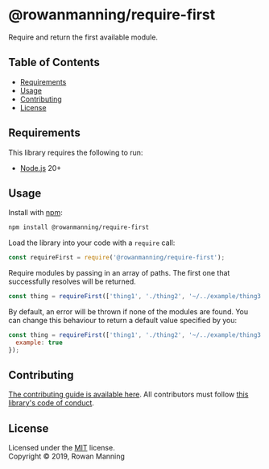 
# @rowanmanning/require-first

Require and return the first available module.


## Table of Contents

  * [Requirements](#requirements)
  * [Usage](#usage)
  * [Contributing](#contributing)
  * [License](#license)


## Requirements

This library requires the following to run:

  * [Node.js](https://nodejs.org/) 20+


## Usage

Install with [npm](https://www.npmjs.com/):

```sh
npm install @rowanmanning/require-first
```

Load the library into your code with a `require` call:

```js
const requireFirst = require('@rowanmanning/require-first');
```

Require modules by passing in an array of paths. The first one that successfully resolves will be returned.

```js
const thing = requireFirst(['thing1', './thing2', '~/../example/thing3']);
```

By default, an error will be thrown if none of the modules are found. You can change this behaviour to return a default value specified by you:

```js
const thing = requireFirst(['thing1', './thing2', '~/../example/thing3'], {
  example: true
});
```


## Contributing

[The contributing guide is available here](docs/contributing.md). All contributors must follow [this library's code of conduct](docs/code_of_conduct.md).


## License

Licensed under the [MIT](LICENSE) license.<br/>
Copyright &copy; 2019, Rowan Manning
